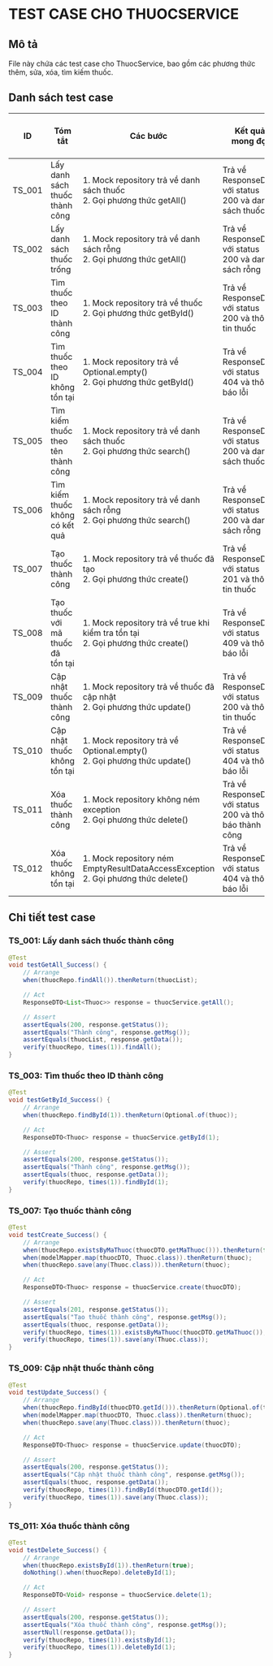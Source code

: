 # TEST CASE CHO THUOCSERVICE

## Mô tả
File này chứa các test case cho ThuocService, bao gồm các phương thức thêm, sửa, xóa, tìm kiếm thuốc.

## Danh sách test case

| ID | Tóm tắt | Các bước | Kết quả mong đợi | Kết quả thực tế | Ghi chú |
|----|---------|----------|------------------|-----------------|---------|
| TS_001 | Lấy danh sách thuốc thành công | 1. Mock repository trả về danh sách thuốc<br>2. Gọi phương thức getAll() | Trả về ResponseDTO với status 200 và danh sách thuốc | Thành công | |
| TS_002 | Lấy danh sách thuốc trống | 1. Mock repository trả về danh sách rỗng<br>2. Gọi phương thức getAll() | Trả về ResponseDTO với status 200 và danh sách rỗng | Thành công | |
| TS_003 | Tìm thuốc theo ID thành công | 1. Mock repository trả về thuốc<br>2. Gọi phương thức getById() | Trả về ResponseDTO với status 200 và thông tin thuốc | Thành công | |
| TS_004 | Tìm thuốc theo ID không tồn tại | 1. Mock repository trả về Optional.empty()<br>2. Gọi phương thức getById() | Trả về ResponseDTO với status 404 và thông báo lỗi | Thành công | |
| TS_005 | Tìm kiếm thuốc theo tên thành công | 1. Mock repository trả về danh sách thuốc<br>2. Gọi phương thức search() | Trả về ResponseDTO với status 200 và danh sách thuốc | Thành công | |
| TS_006 | Tìm kiếm thuốc không có kết quả | 1. Mock repository trả về danh sách rỗng<br>2. Gọi phương thức search() | Trả về ResponseDTO với status 200 và danh sách rỗng | Thành công | |
| TS_007 | Tạo thuốc thành công | 1. Mock repository trả về thuốc đã tạo<br>2. Gọi phương thức create() | Trả về ResponseDTO với status 201 và thông tin thuốc | Thành công | |
| TS_008 | Tạo thuốc với mã thuốc đã tồn tại | 1. Mock repository trả về true khi kiểm tra tồn tại<br>2. Gọi phương thức create() | Trả về ResponseDTO với status 409 và thông báo lỗi | Thành công | |
| TS_009 | Cập nhật thuốc thành công | 1. Mock repository trả về thuốc đã cập nhật<br>2. Gọi phương thức update() | Trả về ResponseDTO với status 200 và thông tin thuốc | Thành công | |
| TS_010 | Cập nhật thuốc không tồn tại | 1. Mock repository trả về Optional.empty()<br>2. Gọi phương thức update() | Trả về ResponseDTO với status 404 và thông báo lỗi | Thành công | |
| TS_011 | Xóa thuốc thành công | 1. Mock repository không ném exception<br>2. Gọi phương thức delete() | Trả về ResponseDTO với status 200 và thông báo thành công | Thành công | |
| TS_012 | Xóa thuốc không tồn tại | 1. Mock repository ném EmptyResultDataAccessException<br>2. Gọi phương thức delete() | Trả về ResponseDTO với status 404 và thông báo lỗi | Thành công | |

## Chi tiết test case

### TS_001: Lấy danh sách thuốc thành công

```java
@Test
void testGetAll_Success() {
    // Arrange
    when(thuocRepo.findAll()).thenReturn(thuocList);

    // Act
    ResponseDTO<List<Thuoc>> response = thuocService.getAll();

    // Assert
    assertEquals(200, response.getStatus());
    assertEquals("Thành công", response.getMsg());
    assertEquals(thuocList, response.getData());
    verify(thuocRepo, times(1)).findAll();
}
```

### TS_003: Tìm thuốc theo ID thành công

```java
@Test
void testGetById_Success() {
    // Arrange
    when(thuocRepo.findById(1)).thenReturn(Optional.of(thuoc));

    // Act
    ResponseDTO<Thuoc> response = thuocService.getById(1);

    // Assert
    assertEquals(200, response.getStatus());
    assertEquals("Thành công", response.getMsg());
    assertEquals(thuoc, response.getData());
    verify(thuocRepo, times(1)).findById(1);
}
```

### TS_007: Tạo thuốc thành công

```java
@Test
void testCreate_Success() {
    // Arrange
    when(thuocRepo.existsByMaThuoc(thuocDTO.getMaThuoc())).thenReturn(false);
    when(modelMapper.map(thuocDTO, Thuoc.class)).thenReturn(thuoc);
    when(thuocRepo.save(any(Thuoc.class))).thenReturn(thuoc);

    // Act
    ResponseDTO<Thuoc> response = thuocService.create(thuocDTO);

    // Assert
    assertEquals(201, response.getStatus());
    assertEquals("Tạo thuốc thành công", response.getMsg());
    assertEquals(thuoc, response.getData());
    verify(thuocRepo, times(1)).existsByMaThuoc(thuocDTO.getMaThuoc());
    verify(thuocRepo, times(1)).save(any(Thuoc.class));
}
```

### TS_009: Cập nhật thuốc thành công

```java
@Test
void testUpdate_Success() {
    // Arrange
    when(thuocRepo.findById(thuocDTO.getId())).thenReturn(Optional.of(thuoc));
    when(modelMapper.map(thuocDTO, Thuoc.class)).thenReturn(thuoc);
    when(thuocRepo.save(any(Thuoc.class))).thenReturn(thuoc);

    // Act
    ResponseDTO<Thuoc> response = thuocService.update(thuocDTO);

    // Assert
    assertEquals(200, response.getStatus());
    assertEquals("Cập nhật thuốc thành công", response.getMsg());
    assertEquals(thuoc, response.getData());
    verify(thuocRepo, times(1)).findById(thuocDTO.getId());
    verify(thuocRepo, times(1)).save(any(Thuoc.class));
}
```

### TS_011: Xóa thuốc thành công

```java
@Test
void testDelete_Success() {
    // Arrange
    when(thuocRepo.existsById(1)).thenReturn(true);
    doNothing().when(thuocRepo).deleteById(1);

    // Act
    ResponseDTO<Void> response = thuocService.delete(1);

    // Assert
    assertEquals(200, response.getStatus());
    assertEquals("Xóa thuốc thành công", response.getMsg());
    assertNull(response.getData());
    verify(thuocRepo, times(1)).existsById(1);
    verify(thuocRepo, times(1)).deleteById(1);
}
```
